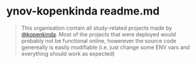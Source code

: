# ynov-kopenkinda readme.md

> This organisation contain all study-related projects made by [@kopenkinda](https://github.com/kopenkinda).
> Most of the projects that were deployed would probably not be functional online, howerever the source code genereally is easily modifiable (i.e. just change some ENV vars and everything should work as expected)
